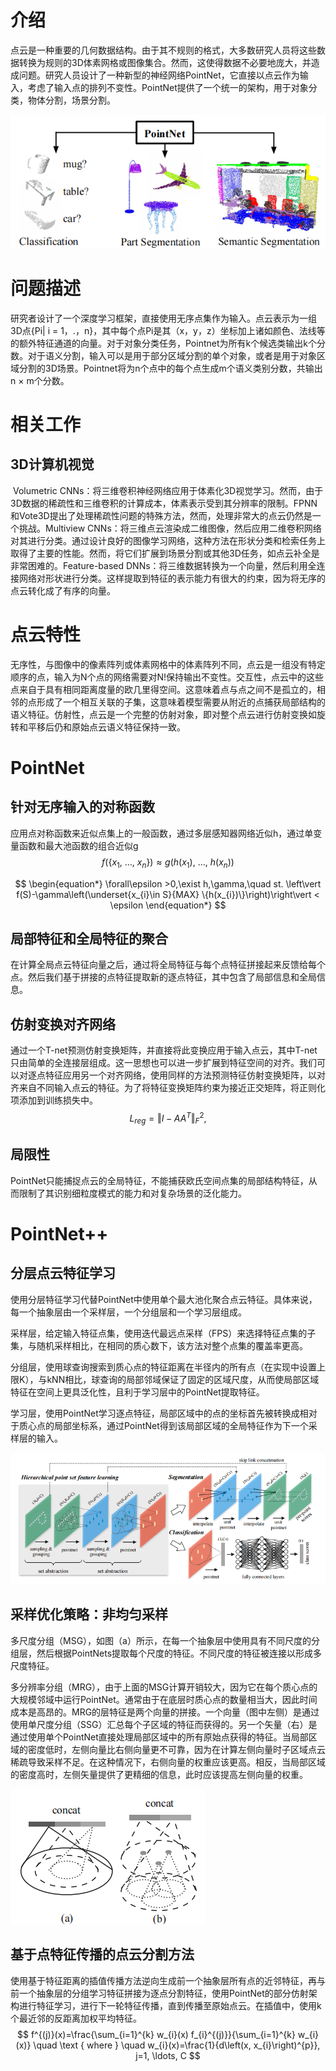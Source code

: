 # 介绍
​	点云是一种重要的几何数据结构。由于其不规则的格式，大多数研究人员将这些数据转换为规则的3D体素网格或图像集合。然而，这使得数据不必要地庞大，并造成问题。研究人员设计了一种新型的神经网络PointNet，它直接以点云作为输入，考虑了输入点的排列不变性。PointNet提供了一个统一的架构，用于对象分类，物体分割，场景分割。

![f1](/doc/img/f1.png)

# 问题描述
​	研究者设计了一个深度学习框架，直接使用无序点集作为输入。点云表示为一组3D点{Pi| i = 1，.，n}，其中每个点Pi是其（x，y，z）坐标加上诸如颜色、法线等的额外特征通道的向量。
​	对于对象分类任务，Pointnet为所有k个候选类输出k个分数。对于语义分割，输入可以是用于部分区域分割的单个对象，或者是用于对象区域分割的3D场景。Pointnet将为n个点中的每个点生成m个语义类别分数，共输出n × m个分数。

# 相关工作
## 3D计算机视觉
​	Volumetric CNNs：将三维卷积神经网络应用于体素化3D视觉学习。然而，由于3D数据的稀疏性和三维卷积的计算成本，体素表示受到其分辨率的限制。FPNN和Vote3D提出了处理稀疏性问题的特殊方法，然而，处理非常大的点云仍然是一个挑战。
​	Multiview CNNs：将三维点云渲染成二维图像，然后应用二维卷积网络对其进行分类。通过设计良好的图像学习网络，这种方法在形状分类和检索任务上取得了主要的性能。然而，将它们扩展到场景分割或其他3D任务，如点云补全是非常困难的。
​	Feature-based DNNs：将三维数据转换为一个向量，然后利用全连接网络对形状进行分类。这样提取到特征的表示能力有很大的约束，因为将无序的点云转化成了有序的向量。

# 点云特性
​	无序性，与图像中的像素阵列或体素网格中的体素阵列不同，点云是一组没有特定顺序的点，输入为N个点的网络需要对N!保持输出不变性。
​	交互性，点云中的这些点来自于具有相同距离度量的欧几里得空间。这意味着点与点之间不是孤立的，相邻的点形成了一个相互关联的子集，这意味着模型需要从附近的点捕获局部结构的语义特征。
​	仿射性，点云是一个完整的仿射对象，即对整个点云进行仿射变换如旋转和平移后仍和原始点云语义特征保持一致。

# PointNet

## 针对无序输入的对称函数

​	应用点对称函数来近似点集上的一般函数，通过多层感知器网络近似h，通过单变量函数和最大池函数的组合近似g
$$
\begin{equation*} f(\{x_{1},\ \ldots,\ x_{n}\})\approx g(h(x_{1}),\ \ldots,\ h(x_{n}))\end{equation*}
$$

$$
\begin{equation*} \forall\epsilon >0,\exist h,\gamma,\quad st. \left\vert f(S)-\gamma\left(\underset{x_{i}\in S}{MAX} \{h(x_{i})\}\right)\right\vert < \epsilon \end{equation*}
$$

## 局部特征和全局特征的聚合

​	在计算全局点云特征向量之后，通过将全局特征与每个点特征拼接起来反馈给每个点。然后我们基于拼接的点特征提取新的逐点特征，其中包含了局部信息和全局信息。

## 仿射变换对齐网络

​	通过一个T-net预测仿射变换矩阵，并直接将此变换应用于输入点云，其中T-net只由简单的全连接层组成。这一思想也可以进一步扩展到特征空间的对齐。我们可以对逐点特征应用另一个对齐网络，使用同样的方法预测特征仿射变换矩阵，以对齐来自不同输入点云的特征。为了将特征变换矩阵约束为接近正交矩阵，将正则化项添加到训练损失中。
$$
\begin{equation*} L_{reg}=\Vert I-AA^{T}\Vert_{F}^{2},\tag{2} \end{equation*}
$$

## 局限性

​	PointNet只能捕捉点云的全局特征，不能捕获欧氏空间点集的局部结构特征，从而限制了其识别细粒度模式的能力和对复杂场景的泛化能力。

# PointNet++

## 分层点云特征学习

​	使用分层特征学习代替PointNet中使用单个最大池化聚合点云特征。具体来说，每一个抽象层由一个采样层，一个分组层和一个学习层组成。

​	采样层，给定输入特征点集，使用迭代最远点采样（FPS）来选择特征点集的子集，与随机采样相比，在相同的质心数下，该方法对整个点集的覆盖率更高。

​	分组层，使用球查询搜索到质心点的特征距离在半径内的所有点（在实现中设置上限K），与kNN相比，球查询的局部邻域保证了固定的区域尺度，从而使局部区域特征在空间上更具泛化性，且利于学习层中的PointNet提取特征。

​	学习层，使用PointNet学习逐点特征，局部区域中的点的坐标首先被转换成相对于质心点的局部坐标系，通过PointNet得到该局部区域的全局特征作为下一个采样层的输入。

![f2](/doc/img/f2.png)

## 采样优化策略：非均匀采样

​	多尺度分组（MSG），如图（a）所示，在每一个抽象层中使用具有不同尺度的分组层，然后根据PointNets提取每个尺度的特征。不同尺度的特征被连接以形成多尺度特征。

​	多分辨率分组（MRG），由于上面的MSG计算开销较大，因为它在每个质心点的大规模邻域中运行PointNet。通常由于在底层时质心点的数量相当大，因此时间成本是高昂的。MRG的层特征是两个向量的拼接。一个向量（图中左侧）是通过使用单尺度分组（SSG）汇总每个子区域的特征而获得的。另一个矢量（右）是通过使用单个PointNet直接处理局部区域中的所有原始点获得的特征。当局部区域的密度低时，左侧向量比右侧向量更不可靠，因为在计算左侧向量时子区域点云稀疏导致采样不足。在这种情况下，右侧向量的权重应该更高。相反，当局部区域的密度高时，左侧矢量提供了更精细的信息，此时应该提高左侧向量的权重。

![f3](/doc/img/f3.png)

## 基于点特征传播的点云分割方法

​	使用基于特征距离的插值传播方法逆向生成前一个抽象层所有点的近邻特征，再与前一个抽象层的分组学习特征拼接为逐点分割特征，使用PointNet的部分仿射架构进行特征学习，进行下一轮特征传播，直到传播至原始点云。在插值中，使用k个最近邻的反距离加权平均特征。
$$
f^{(j)}(x)=\frac{\sum_{i=1}^{k} w_{i}(x) f_{i}^{(j)}}{\sum_{i=1}^{k} w_{i}(x)} \quad \text { where } \quad w_{i}(x)=\frac{1}{d\left(x, x_{i}\right)^{p}}, j=1, \ldots, C
$$
